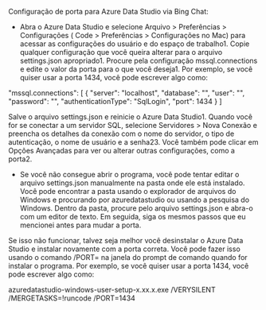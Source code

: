 Configuração de porta para Azure Data Studio via Bing Chat:

* Abra o Azure Data Studio e selecione Arquivo > Preferências > Configurações ( Code > Preferências > Configurações no Mac) para acessar as configurações do usuário e do espaço de trabalho1.
Copie qualquer configuração que você queira alterar para o arquivo settings.json apropriado1.
Procure pela configuração mssql.connections e edite o valor da porta para o que você deseja1. Por exemplo, se você quiser usar a porta 1434, você pode escrever algo como:

"mssql.connections": [
    {
        "server": "localhost",
        "database": "",
        "user": "",
        "password": "",
        "authenticationType": "SqlLogin",
        "port": 1434
    }
]

Salve o arquivo settings.json e reinicie o Azure Data Studio1.
Quando você for se conectar a um servidor SQL, selecione Servidores > Nova Conexão e preencha os detalhes da conexão com o nome do servidor, o tipo de autenticação, o nome de usuário e a senha23. Você também pode clicar em Opções Avançadas para ver ou alterar outras configurações, como a porta2.

* Se você não consegue abrir o programa, você pode tentar editar o arquivo settings.json manualmente na pasta onde ele está instalado. Você pode encontrar a pasta usando o explorador de arquivos do Windows e procurando por azuredatastudio ou usando a pesquisa do Windows. Dentro da pasta, procure pelo arquivo settings.json e abra-o com um editor de texto. Em seguida, siga os mesmos passos que eu mencionei antes para mudar a porta.

Se isso não funcionar, talvez seja melhor você desinstalar o Azure Data Studio e instalar novamente com a porta correta. Você pode fazer isso usando o comando /PORT=<porta> na janela do prompt de comando quando for instalar o programa. Por exemplo, se você quiser usar a porta 1434, você pode escrever algo como:

azuredatastudio-windows-user-setup-x.xx.x.exe /VERYSILENT /MERGETASKS=!runcode /PORT=1434
